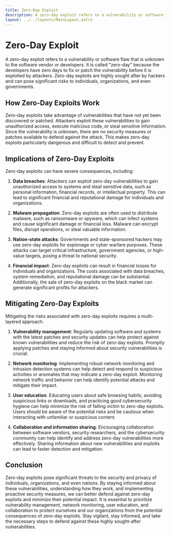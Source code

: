 ```yaml
---
title: Zero-Day Exploit
description: A zero-day exploit refers to a vulnerability or software flaw that is unknown to the software vendor or developers. Learn about how zero-day exploits work, their implications, strategies to mitigate the risks, and the importance of staying informed and proactive in defending against these highly sought-after vulnerabilities.
layout: ../../layouts/MainLayout.astro
---
```


# Zero-Day Exploit

A zero-day exploit refers to a vulnerability or software flaw that is unknown to the software vendor or developers. It is called "zero-day" because the developers have zero days to fix or patch the vulnerability before it is exploited by attackers. Zero-day exploits are highly sought after by hackers and can pose significant risks to individuals, organizations, and even governments.

## How Zero-Day Exploits Work

Zero-day exploits take advantage of vulnerabilities that have not yet been discovered or patched. Attackers exploit these vulnerabilities to gain unauthorized access, execute malicious code, or steal sensitive information. Since the vulnerability is unknown, there are no security measures or patches available to defend against the attack. This makes zero-day exploits particularly dangerous and difficult to detect and prevent.

## Implications of Zero-Day Exploits

Zero-day exploits can have severe consequences, including:

1. **Data breaches**: Attackers can exploit zero-day vulnerabilities to gain unauthorized access to systems and steal sensitive data, such as personal information, financial records, or intellectual property. This can lead to significant financial and reputational damage for individuals and organizations.

2. **Malware propagation**: Zero-day exploits are often used to distribute malware, such as ransomware or spyware, which can infect systems and cause significant damage or financial loss. Malware can encrypt files, disrupt operations, or steal valuable information.

3. **Nation-state attacks**: Governments and state-sponsored hackers may use zero-day exploits for espionage or cyber warfare purposes. These attacks can target critical infrastructure, government agencies, or high-value targets, posing a threat to national security.

4. **Financial impact**: Zero-day exploits can result in financial losses for individuals and organizations. The costs associated with data breaches, system remediation, and reputational damage can be substantial. Additionally, the sale of zero-day exploits on the black market can generate significant profits for attackers.

## Mitigating Zero-Day Exploits

Mitigating the risks associated with zero-day exploits requires a multi-layered approach:

1. **Vulnerability management**: Regularly updating software and systems with the latest patches and security updates can help protect against known vulnerabilities and reduce the risk of zero-day exploits. Promptly applying patches and staying informed about security vulnerabilities is crucial.

2. **Network monitoring**: Implementing robust network monitoring and intrusion detection systems can help detect and respond to suspicious activities or anomalies that may indicate a zero-day exploit. Monitoring network traffic and behavior can help identify potential attacks and mitigate their impact.

3. **User education**: Educating users about safe browsing habits, avoiding suspicious links or downloads, and practicing good cybersecurity hygiene can help minimize the risk of falling victim to zero-day exploits. Users should be aware of the potential risks and be cautious when interacting with unfamiliar or suspicious content.

4. **Collaboration and information sharing**: Encouraging collaboration between software vendors, security researchers, and the cybersecurity community can help identify and address zero-day vulnerabilities more effectively. Sharing information about new vulnerabilities and exploits can lead to faster detection and mitigation.

## Conclusion

Zero-day exploits pose significant threats to the security and privacy of individuals, organizations, and even nations. By staying informed about these vulnerabilities, understanding how they work, and implementing proactive security measures, we can better defend against zero-day exploits and minimize their potential impact. It is essential to prioritize vulnerability management, network monitoring, user education, and collaboration to protect ourselves and our organizations from the potential consequences of zero-day exploits. Stay vigilant, stay informed, and take the necessary steps to defend against these highly sought-after vulnerabilities.

